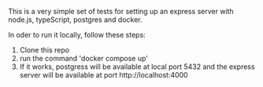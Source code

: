 This is a very simple set of tests for setting up an express server with node.js, typeScript, postgres and docker.

In oder to run it locally, follow these steps:

1. Clone this repo
2. run the command 'docker compose up'
3. If it works, postgress will be available at local port 5432 and the express server will be available at port http://localhost:4000